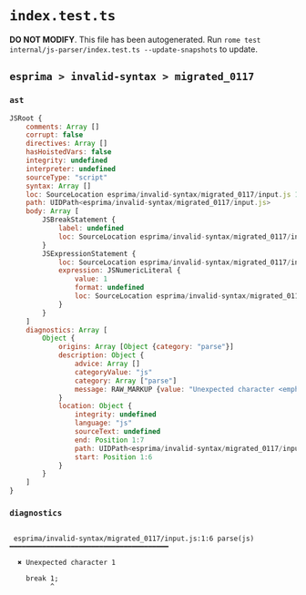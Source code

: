 # `index.test.ts`

**DO NOT MODIFY**. This file has been autogenerated. Run `rome test internal/js-parser/index.test.ts --update-snapshots` to update.

## `esprima > invalid-syntax > migrated_0117`

### `ast`

```javascript
JSRoot {
	comments: Array []
	corrupt: false
	directives: Array []
	hasHoistedVars: false
	integrity: undefined
	interpreter: undefined
	sourceType: "script"
	syntax: Array []
	loc: SourceLocation esprima/invalid-syntax/migrated_0117/input.js 1:0-2:0
	path: UIDPath<esprima/invalid-syntax/migrated_0117/input.js>
	body: Array [
		JSBreakStatement {
			label: undefined
			loc: SourceLocation esprima/invalid-syntax/migrated_0117/input.js 1:0-1:5
		}
		JSExpressionStatement {
			loc: SourceLocation esprima/invalid-syntax/migrated_0117/input.js 1:6-1:8
			expression: JSNumericLiteral {
				value: 1
				format: undefined
				loc: SourceLocation esprima/invalid-syntax/migrated_0117/input.js 1:6-1:7
			}
		}
	]
	diagnostics: Array [
		Object {
			origins: Array [Object {category: "parse"}]
			description: Object {
				advice: Array []
				categoryValue: "js"
				category: Array ["parse"]
				message: RAW_MARKUP {value: "Unexpected character <emphasis>1</emphasis>"}
			}
			location: Object {
				integrity: undefined
				language: "js"
				sourceText: undefined
				end: Position 1:7
				path: UIDPath<esprima/invalid-syntax/migrated_0117/input.js>
				start: Position 1:6
			}
		}
	]
}
```

### `diagnostics`

```

 esprima/invalid-syntax/migrated_0117/input.js:1:6 parse(js) ━━━━━━━━━━━━━━━━━━━━━━━━━━━━━━━━━━━━━━━

  ✖ Unexpected character 1

    break 1;
          ^


```
